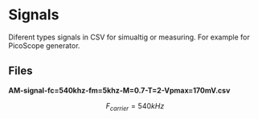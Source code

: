 
# Signals

Diferent types signals in CSV for simualtig or measuring. For example for PicoScope generator.

## Files

**AM-signal-fc=540khz-fm=5khz-M=0.7-T=2-Vpmax=170mV.csv**

$$F_{carrier} = 540kHz$$


